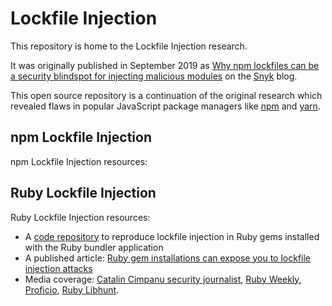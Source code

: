 # Lockfile Injection

This repository is home to the Lockfile Injection research.

It was originally published in September 2019 as [Why npm lockfiles can be a security blindspot for injecting malicious modules](https://snyk.io/blog/why-npm-lockfiles-can-be-a-security-blindspot-for-injecting-malicious-modules/) on the [Snyk](https://snyk.io) blog.

This open source repository is a continuation of the original research which revealed flaws in popular JavaScript package managers like [npm](https://www.npmjs.com) and [yarn](https://yarnpkg.com).

## npm Lockfile Injection 

npm Lockfile Injection resources:

## Ruby Lockfile Injection

Ruby Lockfile Injection resources:

- A [code repository](./ruby) to reproduce lockfile injection in Ruby gems installed with the Ruby bundler application
- A published article: [Ruby gem installations can expose you to lockfile injection attacks](https://snyk.io/blog/ruby-gem-installation-lockfile-injection-attacks)
- Media coverage: [Catalin Cimpanu security journalist](https://twitter.com/campuscodi/status/1560257203902169097?s=20&t=-tBL0PC0IooTP3RZEj3QrA), [Ruby Weekly](https://twitter.com/RubyDiscussions/status/1560483702060220417?s=20&t=-tBL0PC0IooTP3RZEj3QrA), [Proficio](https://twitter.com/proficioinc/status/1560537061291044864?s=20&t=-tBL0PC0IooTP3RZEj3QrA), [Ruby Libhunt](https://twitter.com/RubyLibHunt/status/1560402932134121472?s=20&t=-tBL0PC0IooTP3RZEj3QrA).